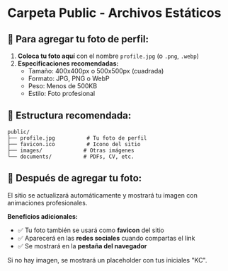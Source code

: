 # Carpeta Public - Archivos Estáticos

## 📸 Para agregar tu foto de perfil:

1. **Coloca tu foto aquí** con el nombre `profile.jpg` (o `.png`, `.webp`)
2. **Especificaciones recomendadas:**
   - Tamaño: 400x400px o 500x500px (cuadrada)
   - Formato: JPG, PNG o WebP
   - Peso: Menos de 500KB
   - Estilo: Foto profesional

## 📁 Estructura recomendada:
```
public/
├── profile.jpg          # Tu foto de perfil
├── favicon.ico          # Icono del sitio
├── images/             # Otras imágenes
└── documents/          # PDFs, CV, etc.
```

## 🔄 Después de agregar tu foto:
El sitio se actualizará automáticamente y mostrará tu imagen con animaciones profesionales.

**Beneficios adicionales:**
- ✅ Tu foto también se usará como **favicon** del sitio
- ✅ Aparecerá en las **redes sociales** cuando compartas el link
- ✅ Se mostrará en la **pestaña del navegador**

Si no hay imagen, se mostrará un placeholder con tus iniciales "KC".
